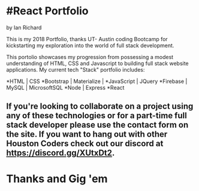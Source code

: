 #React Portfolio
======
by Ian Richard

This is my 2018 Portfolio, thanks UT- Austin coding Bootcamp for kickstarting my exploration into the world of full stack development.

This portolio showcases my progression from possessing a modest understanding of HTML, CSS and Javascript to building full stack website applications. My current tech "Stack" portfolio includes:

*HTML | CSS
*Bootstrap | Materialize |
*JavaScript | JQuery
*Firebase | MySQL | MicrosoftSQL
*Node | Express
*React

If you're looking to collaborate on a project using any of these technologies or for a part-time full stack developer please use the contact form on the site. If you want to hang out with other Houston Coders check out our discord at https://discord.gg/XUtxDt2.
------
Thanks and Gig 'em
======
